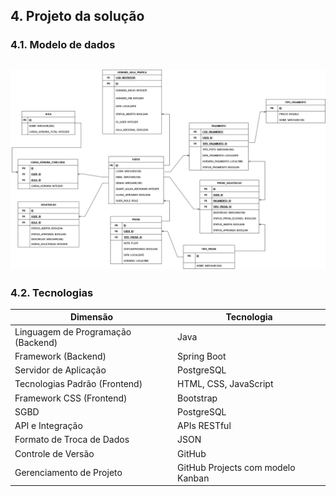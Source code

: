 ## 4. Projeto da solução

### 4.1. Modelo de dados


![Modelo Relacional](images/CNH_Manager.drawio.png)
---

### 4.2. Tecnologias


| **Dimensão**                          | **Tecnologia**                            |
|---------------------------------------|-------------------------------------------|
| Linguagem de Programação (Backend)    | Java                                      |
| Framework (Backend)                   | Spring Boot                               |
| Servidor de Aplicação                 | PostgreSQL                                |
| Tecnologias Padrão (Frontend)         | HTML, CSS, JavaScript                     |
| Framework CSS (Frontend)              | Bootstrap                                 |
| SGBD                                  | PostgreSQL                                |
| API e Integração                      | APIs RESTful                              |
| Formato de Troca de Dados             | JSON                                      |
| Controle de Versão                    | GitHub                                    |
| Gerenciamento de Projeto              | GitHub Projects com modelo Kanban         |


